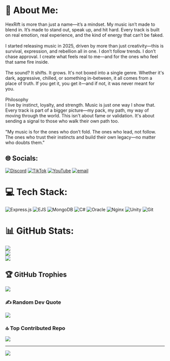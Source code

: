 # 💫 About Me:
HexRift is more than just a name—it’s a mindset. My music isn’t made to blend in. It’s made to stand out, speak up, and hit hard. Every track is built on real emotion, real experience, and the kind of energy that can’t be faked.<br><br>I started releasing music in 2025, driven by more than just creativity—this is survival, expression, and rebellion all in one. I don’t follow trends. I don’t chase approval. I create what feels real to me—and for the ones who feel that same fire inside.<br><br>The sound? It shifts. It grows. It's not boxed into a single genre. Whether it's dark, aggressive, chilled, or something in-between, it all comes from a place of truth. If you get it, you get it—and if not, it was never meant for you.<br><br>Philosophy<br>I live by instinct, loyalty, and strength. Music is just one way I show that. Every track is part of a bigger picture—my pack, my path, my way of moving through the world. This isn't about fame or validation. It's about sending a signal to those who walk their own path too.<br><br>"My music is for the ones who don’t fold. The ones who lead, not follow. The ones who trust their instincts and build their own legacy—no matter who doubts them."


## 🌐 Socials:
[![Discord](https://img.shields.io/badge/Discord-%237289DA.svg?logo=discord&logoColor=white)](https://hexrift.net/discord) [![TikTok](https://img.shields.io/badge/TikTok-%23000000.svg?logo=TikTok&logoColor=white)](https://www.tiktok.com/@riftnet) [![YouTube](https://img.shields.io/badge/YouTube-%23FF0000.svg?logo=YouTube&logoColor=white)](https://www.youtube.com/@RiftNet1) [![email](https://img.shields.io/badge/Email-D14836?logo=gmail&logoColor=white)](mailto:contact@hexrift.net) 

# 💻 Tech Stack:
![Express.js](https://img.shields.io/badge/express.js-%23404d59.svg?style=plastic&logo=express&logoColor=%2361DAFB) ![EJS](https://img.shields.io/badge/ejs-%23B4CA65.svg?style=plastic&logo=ejs&logoColor=black) ![MongoDB](https://img.shields.io/badge/MongoDB-%234ea94b.svg?style=plastic&logo=mongodb&logoColor=white) ![C#](https://img.shields.io/badge/c%23-%23239120.svg?style=plastic&logo=csharp&logoColor=white) ![Oracle](https://img.shields.io/badge/Oracle-F80000?style=plastic&logo=oracle&logoColor=white) ![Nginx](https://img.shields.io/badge/nginx-%23009639.svg?style=plastic&logo=nginx&logoColor=white) ![Unity](https://img.shields.io/badge/unity-%23000000.svg?style=plastic&logo=unity&logoColor=white) ![Git](https://img.shields.io/badge/git-%23F05033.svg?style=plastic&logo=git&logoColor=white)
# 📊 GitHub Stats:
![](https://github-readme-stats.vercel.app/api?username=RiftNet&theme=dark&hide_border=false&include_all_commits=true&count_private=true)<br/>
![](https://nirzak-streak-stats.vercel.app/?user=RiftNet&theme=dark&hide_border=false)<br/>
![](https://github-readme-stats.vercel.app/api/top-langs/?username=RiftNet&theme=dark&hide_border=false&include_all_commits=true&count_private=true&layout=compact)

## 🏆 GitHub Trophies
![](https://github-profile-trophy.vercel.app/?username=RiftNet&theme=default&no-frame=false&no-bg=true&margin-w=4)

### ✍️ Random Dev Quote
![](https://quotes-github-readme.vercel.app/api?type=horizontal&theme=radical)

### 🔝 Top Contributed Repo
![](https://github-contributor-stats.vercel.app/api?username=RiftNet&limit=5&theme=dark&combine_all_yearly_contributions=true)

---
[![](https://visitcount.itsvg.in/api?id=RiftNet&icon=3&color=4)](https://visitcount.itsvg.in)

<!-- Proudly created with GPRM ( https://gprm.itsvg.in ) -->
